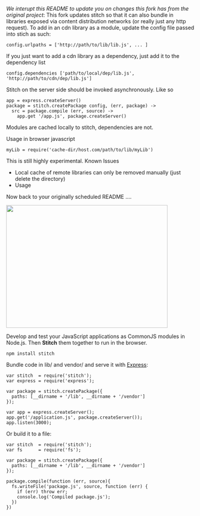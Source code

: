 *We interupt this README to update you on changes this fork has from the original project*:  This fork updates stitch so that it can also bundle
in libraries exposed via content distribution networks (or really just any http request). To add in an cdn library as a module, update the config file passed into stich as such:

    config.urlpaths = ['http://path/to/lib/lib.js', ... ]

If you just want to add a cdn library as a dependency, just add it to the 
dependency list

    config.dependencies ['path/to/local/dep/lib.js', 'http://path/to/cdn/dep/lib.js']


Stitch on the server side should be invoked asynchronously. Like so

    app = express.createServer()
    package = stitch.createPackage config, (err, package) ->
      src = package.compile (err, source) ->
        app.get '/app.js', package.createServer()


Modules are cached locally to stitch, dependencies are not.

Usage in browser javascript

    myLib = require('cache-dir/host.com/path/to/lib/myLib')

This is still highly experimental.
Known Issues
- Local cache of remote libraries can only be removed manually (just delete the directory)
- Usage 


Now back to your originally scheduled README ....



<img src="https://github.com/downloads/sstephenson/stitch/logo.jpg"
width=432 height=329>

Develop and test your JavaScript applications as CommonJS modules in
Node.js. Then __Stitch__ them together to run in the browser.

    npm install stitch

Bundle code in lib/ and vendor/ and serve it with [Express](http://expressjs.com/):

    var stitch  = require('stitch');
    var express = require('express');

    var package = stitch.createPackage({
      paths: [__dirname + '/lib', __dirname + '/vendor']
    });

    var app = express.createServer();
    app.get('/application.js', package.createServer());
    app.listen(3000);

Or build it to a file:

    var stitch  = require('stitch');
    var fs      = require('fs');

    var package = stitch.createPackage({
      paths: [__dirname + '/lib', __dirname + '/vendor']
    });

    package.compile(function (err, source){
      fs.writeFile('package.js', source, function (err) {
        if (err) throw err;
        console.log('Compiled package.js');
      })
    })
